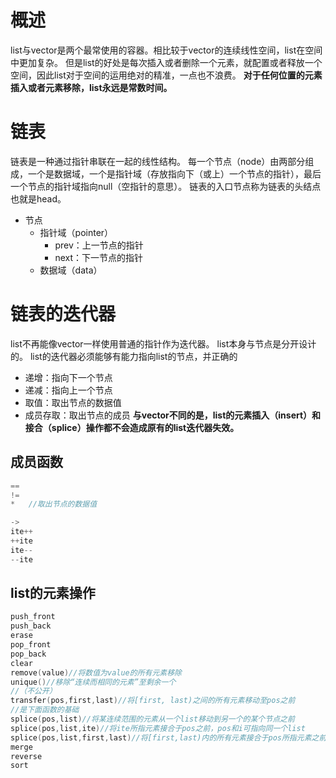 # 概述
list与vector是两个最常使用的容器。相比较于vector的连续线性空间，list在空间中更加复杂。
但是list的好处是每次插入或者删除一个元素，就配置或者释放一个空间，因此list对于空间的运用绝对的精准，一点也不浪费。
**对于任何位置的元素插入或者元素移除，list永远是常数时间。**
# 链表
链表是一种通过指针串联在一起的线性结构。
每一个节点（node）由两部分组成，一个是数据域，一个是指针域（存放指向下（或上）一个节点的指针），最后一个节点的指针域指向null（空指针的意思）。
链表的入口节点称为链表的头结点也就是head。
+ 节点
   + 指针域（pointer）
      + prev：上一节点的指针
      + next：下一节点的指针
   + 数据域（data）
# 链表的迭代器
list不再能像vector一样使用普通的指针作为迭代器。
list本身与节点是分开设计的。
list的迭代器必须能够有能力指向list的节点，并正确的
+ 递增：指向下一个节点
+ 递减：指向上一个节点
+ 取值：取出节点的数据值
+ 成员存取：取出节点的成员
**与vector不同的是，list的元素插入（insert）和接合（splice）操作都不会造成原有的list迭代器失效。**

## 成员函数
```C++
==
!=
*   //取出节点的数据值

->
ite++
++ite
ite--
--ite
```
## list的元素操作
```C++
push_front
push_back
erase
pop_front
pop_back
clear
remove(value)//将数值为value的所有元素移除
unique()//移除“连续而相同的元素”至剩余一个
//（不公开）
transfer(pos,first,last)//将[first, last)之间的所有元素移动至pos之前
//是下面函数的基础
splice(pos,list)//将某连续范围的元素从一个list移动到另一个的某个节点之前
splice(pos,list,ite)//将ite所指元素接合于pos之前，pos和i可指向同一个list
splice(pos,list,first,last)//将[first,last)内的所有元素接合于pos所指元素之前，pos和【first，last）可指向同一个list，但pos不能位于【first，last）之内
merge
reverse
sort
```

